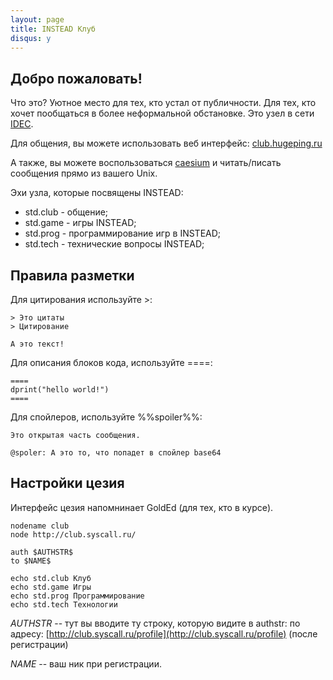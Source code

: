 ```yaml
---
layout: page
title: INSTEAD Клуб
disqus: y
---
```

## Добро пожаловать!

Что это? Уютное место для тех, кто устал от публичности. Для тех, кто хочет
пообщаться в более неформальной обстановке. Это узел в сети [IDEC](https://ii-net.tk/).

Для общения, вы можете использовать веб интерфейс: [club.hugeping.ru](http://club.hugeping.ru)

А также, вы можете воспользоваться [caesium](https://github.com/idec-net/caesium) и читать/писать сообщения прямо из вашего Unix.

Эхи узла, которые посвящены INSTEAD:

- std.club - общение;
- std.game - игры INSTEAD;
- std.prog - программирование игр в INSTEAD;
- std.tech - технические вопросы INSTEAD;

## Правила разметки

Для цитирования используйте >:

```
> Это цитаты
> Цитирование

А это текст!
```

Для описания блоков кода, используйте ====:

```
====
dprint("hello world!")
====
```

Для спойлеров, используйте %%spoiler%%:

```
Это открытая часть сообщения.

@spoler: А это то, что попадет в спойлер base64
```

## Настройки цезия

Интерфейс цезия напомнинает GoldEd (для тех, кто в курсе).

```
nodename club
node http://club.syscall.ru/

auth $AUTHSTR$
to $NAME$

echo std.club Клуб
echo std.game Игры
echo std.prog Программирование
echo std.tech Технологии
```

$AUTHSTR$ -- тут вы вводите ту строку, которую видите в authstr: по адресу: [http://club.syscall.ru/profile](http://club.syscall.ru/profile) (после
регистрации)

$NAME$ -- ваш ник при регистрации.


